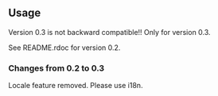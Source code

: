 ## Usage

Version 0.3 is not backward compatible!!
Only for version 0.3.

See README.rdoc for version 0.2.

### Changes from 0.2 to 0.3

Locale feature removed. Please use i18n.
